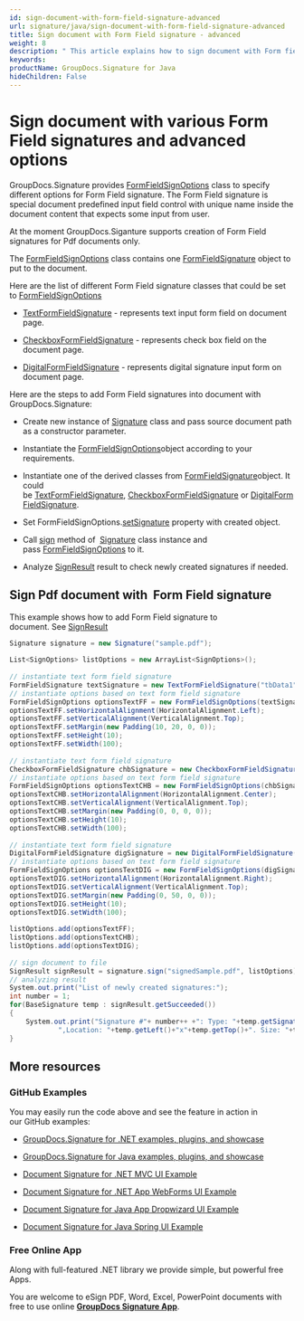 ```yaml
---
id: sign-document-with-form-field-signature-advanced
url: signature/java/sign-document-with-form-field-signature-advanced
title: Sign document with Form Field signature - advanced
weight: 8
description: " This article explains how to sign document with Form field electronic signatures using advanced options with GroupDocs.Signature API."
keywords: 
productName: GroupDocs.Signature for Java
hideChildren: False
---
```

# Sign document with various Form Field signatures and advanced options

GroupDocs.Signature provides [FormFieldSignOptions](https://apireference.groupdocs.com/java/signature/com.groupdocs.signature.options.sign/FormFieldSignOptions) class to specify different options for Form Field signature. The Form Field signature is special document predefined input field control with unique name inside the document content that expects some input from user.

At the moment GroupDocs.Siganture supports creation of Form Field signatures for Pdf documents only.

The [FormFieldSignOptions](https://apireference.groupdocs.com/java/signature/com.groupdocs.signature.options.sign/FormFieldSignOptions) class contains one [FormFieldSignature](https://apireference.groupdocs.com/java/signature/com.groupdocs.signature.options.sign/FormFieldSignOptions) object to put to the document.

Here are the list of different Form Field signature classes that could be set to [FormFieldSignOptions](https://apireference.groupdocs.com/java/signature/com.groupdocs.signature.options.sign/FormFieldSignOptions)

*   [TextFormFieldSignature](https://apireference.groupdocs.com/java/signature/com.groupdocs.signature.domain.signatures.formfield/TextFormFieldSignature) - represents text input form field on document page.  
    
*   [CheckboxFormFieldSignature](https://apireference.groupdocs.com/java/signature/com.groupdocs.signature.domain.signatures.formfield/CheckboxFormFieldSignature) - represents check box field on the document page.
*   [DigitalFormFieldSignature](https://apireference.groupdocs.com/java/signature/com.groupdocs.signature.domain.signatures.formfield/DigitalFormFieldSignature) - represents digital signature input form on document page.  
    

Here are the steps to add Form Field signatures into document with GroupDocs.Signature:

*   Create new instance of [Signature](https://apireference.groupdocs.com/java/signature/com.groupdocs.signature/Signature) class and pass source document path as a constructor parameter.
    
*   Instantiate the [FormFieldSignOptions](https://apireference.groupdocs.com/java/signature/com.groupdocs.signature.options.sign/FormFieldSignOptions)object according to your requirements.
    
*   Instantiate one of the derived classes from [FormFieldSignature](https://apireference.groupdocs.com/java/signature/com.groupdocs.signature.domain.signatures.formfield/FormFieldSignature)object. It could be [TextFormFieldSignature](https://apireference.groupdocs.com/java/signature/com.groupdocs.signature.domain.signatures.formfield/TextFormFieldSignature), [CheckboxFormFieldSignature](https://apireference.groupdocs.com/java/signature/com.groupdocs.signature.domain.signatures.formfield/CheckboxFormFieldSignature) or [DigitalFormFieldSignature](https://apireference.groupdocs.com/java/signature/com.groupdocs.signature.domain.signatures.formfield/DigitalFormFieldSignature).
    
*   Set FormFieldSignOptions.[setSignature](https://apireference.groupdocs.com/java/signature/com.groupdocs.signature.options.sign/FormFieldSignOptions#setSignature(com.groupdocs.signature.domain.signatures.formfield.FormFieldSignature)) property with created object.  
    
*   Call [sign](https://apireference.groupdocs.com/java/signature/com.groupdocs.signature/Signature#sign(java.io.OutputStream,%20com.groupdocs.signature.options.sign.SignOptions)) method of  [Signature](https://apireference.groupdocs.com/java/signature/com.groupdocs.signature/Signature) class instance and pass [FormFieldSignOptions](https://apireference.groupdocs.com/java/signature/com.groupdocs.signature.options.sign/FormFieldSignOptions) to it.   
    
*   Analyze [SignResult](https://apireference.groupdocs.com/java/signature/com.groupdocs.signature.domain/SignResult) result to check newly created signatures if needed.

  

## Sign Pdf document with  Form Field signature  

This example shows how to add Form Field signature to document. See [SignResult](https://apireference.groupdocs.com/java/signature/com.groupdocs.signature.domain/SignResult)  

```csharp
Signature signature = new Signature("sample.pdf");
 
List<SignOptions> listOptions = new ArrayList<SignOptions>();
 
// instantiate text form field signature
FormFieldSignature textSignature = new TextFormFieldSignature("tbData1", "Value-1");
// instantiate options based on text form field signature
FormFieldSignOptions optionsTextFF = new FormFieldSignOptions(textSignature);
optionsTextFF.setHorizontalAlignment(HorizontalAlignment.Left);
optionsTextFF.setVerticalAlignment(VerticalAlignment.Top);
optionsTextFF.setMargin(new Padding(10, 20, 0, 0));
optionsTextFF.setHeight(10);
optionsTextFF.setWidth(100);            
 
// instantiate text form field signature
CheckboxFormFieldSignature chbSignature = new CheckboxFormFieldSignature("chbData1", true);
// instantiate options based on text form field signature
FormFieldSignOptions optionsTextCHB = new FormFieldSignOptions(chbSignature) ;           
optionsTextCHB.setHorizontalAlignment(HorizontalAlignment.Center);
optionsTextCHB.setVerticalAlignment(VerticalAlignment.Top);
optionsTextCHB.setMargin(new Padding(0, 0, 0, 0));
optionsTextCHB.setHeight(10);
optionsTextCHB.setWidth(100);    
 
// instantiate text form field signature
DigitalFormFieldSignature digSignature = new DigitalFormFieldSignature("dgData1");
// instantiate options based on text form field signature
FormFieldSignOptions optionsTextDIG = new FormFieldSignOptions(digSignature);           
optionsTextDIG.setHorizontalAlignment(HorizontalAlignment.Right);
optionsTextDIG.setVerticalAlignment(VerticalAlignment.Top);
optionsTextDIG.setMargin(new Padding(0, 50, 0, 0));
optionsTextDIG.setHeight(10);
optionsTextDIG.setWidth(100);            
 
listOptions.add(optionsTextFF);
listOptions.add(optionsTextCHB);
listOptions.add(optionsTextDIG);
 
// sign document to file
SignResult signResult = signature.sign("signedSample.pdf", listOptions);
// analyzing result
System.out.print("List of newly created signatures:");
int number = 1;
for(BaseSignature temp : signResult.getSucceeded())
{
    System.out.print("Signature #"+ number++ +": Type: "+temp.getSignatureType()+" Id:"+temp.getSignatureId()+
            ",Location: "+temp.getLeft()+"x"+temp.getTop()+". Size: "+temp.getWidth()+"x"+temp.getHeight());
}
```

## More resources

### GitHub Examples 

You may easily run the code above and see the feature in action in our GitHub examples:

*   [GroupDocs.Signature for .NET examples, plugins, and showcase](https://github.com/groupdocs-signature/GroupDocs.Signature-for-.NET)
    
*   [GroupDocs.Signature for Java examples, plugins, and showcase](https://github.com/groupdocs-signature/GroupDocs.Signature-for-Java)
    
*   [Document Signature for .NET MVC UI Example](https://github.com/groupdocs-signature/GroupDocs.Signature-for-.NET-MVC) 
    
*   [Document Signature for .NET App WebForms UI Example](https://github.com/groupdocs-signature/GroupDocs.Signature-for-.NET-WebForms)
    
*   [Document Signature for Java App Dropwizard UI Example](https://github.com/groupdocs-signature/GroupDocs.Signature-for-Java-Dropwizard)
    
*   [Document Signature for Java Spring UI Example](https://github.com/groupdocs-signature/GroupDocs.Signature-for-Java-Spring)
    

### Free Online App 

Along with full-featured .NET library we provide simple, but powerful free Apps.

You are welcome to eSign PDF, Word, Excel, PowerPoint documents with free to use online **[GroupDocs Signature App](https://products.groupdocs.app/signature)**.
